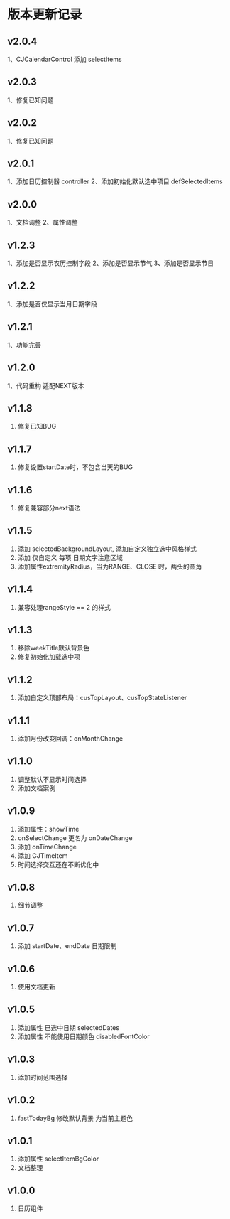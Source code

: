 # 版本更新记录

## v2.0.4
1、CJCalendarControl 添加 selectItems

## v2.0.3
1、修复已知问题

## v2.0.2
1、修复已知问题

## v2.0.1
1、添加日历控制器 controller
2、添加初始化默认选中项目 defSelectedItems

## v2.0.0
1、文档调整
2、属性调整

## v1.2.3
1、添加是否显示农历控制字段
2、添加是否显示节气
3、添加是否显示节日

## v1.2.2
1、添加是否仅显示当月日期字段

## v1.2.1
1、功能完善

## v1.2.0
1、代码重构 适配NEXT版本

## v1.1.8
1. 修复已知BUG

## v1.1.7
1. 修复设置startDate时，不包含当天的BUG

## v1.1.6
1. 修复兼容部分next语法

## v1.1.5
1. 添加 selectedBackgroundLayout, 添加自定义独立选中风格样式
2. 添加 仅自定义 每项 日期文字注意区域
3. 添加属性extremityRadius，当为RANGE、CLOSE 时，两头的圆角

## v1.1.4
1. 兼容处理rangeStyle == 2 的样式

## v1.1.3
1. 移除weekTitle默认背景色
2. 修复初始化加载选中项

## v1.1.2
1. 添加自定义顶部布局：cusTopLayout、cusTopStateListener

## v1.1.1
1. 添加月份改变回调：onMonthChange

## v1.1.0
1. 调整默认不显示时间选择
2. 添加文档案例

## v1.0.9
1. 添加属性：showTime
2. onSelectChange 更名为 onDateChange
3. 添加 onTimeChange
4. 添加 CJTimeItem
5. 时间选择交互还在不断优化中

## v1.0.8
1. 细节调整

## v1.0.7
1. 添加 startDate、endDate 日期限制

## v1.0.6
1. 使用文档更新

## v1.0.5
1. 添加属性 已选中日期 selectedDates
2. 添加属性 不能使用日期颜色  disabledFontColor

## v1.0.3

1. 添加时间范围选择

## v1.0.2

1. fastTodayBg 修改默认背景 为当前主题色

## v1.0.1

1. 添加属性 selectItemBgColor
2. 文档整理

## v1.0.0
1. 日历组件